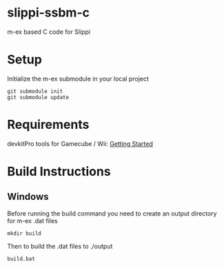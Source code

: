 # slippi-ssbm-c
m-ex based C code for Slippi

# Setup
Initialize the m-ex submodule in your local project
```
git submodule init
git submodule update
```
# Requirements
devkitPro tools for Gamecube / Wii:
[Getting Started](https://devkitpro.org/wiki/Getting_Started)

# Build Instructions
## Windows
Before running the build command you need to create an output directory for m-ex .dat files
```
mkdir build
```
Then to build the .dat files to ./output
```
build.bat
```
